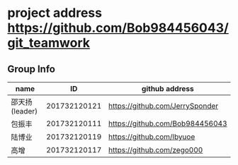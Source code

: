 ﻿# project address https://github.com/Bob984456043/git_teamwork

## Group Info

| name               | ID           | github address |
| ------------------ | ------------ | -------------- |
| 邵天扬 (leader) | 201732120121 |       https://github.com/JerrySponder         |
| 包振丰             | 201732120111 |        https://github.com/Bob984456043        |
|陆博业				|201732120119|		https://github.com/lbyuoe		|
|高增				|201732120117|			https://github.com/zego000		|
